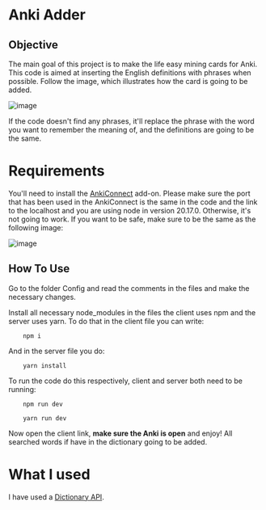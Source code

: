 # Anki Adder

## Objective

The main goal of this project is to make the life easy mining cards for Anki. This code is aimed at inserting the English definitions with phrases when possible. Follow the image, which illustrates how the card is going to be added.

![image](https://github.com/user-attachments/assets/e10af457-a1c9-4d5b-9b2d-a91bd28998ee)

If the code doesn't find any phrases, it'll replace the phrase with the word you want to remember the meaning of, and the definitions are going to be the same.

# Requirements

You'll need to install the [AnkiConnect](https://ankiweb.net/shared/info/2055492159) add-on. Please make sure the port that has been used in the AnkiConnect is the same in the code and the link to the localhost and you are using node in version 20.17.0. Otherwise, it's not going to work. If you want to be safe, make sure to be the same as the following image:

![image](https://github.com/user-attachments/assets/42cc058e-b777-49c3-8d36-e838b30efa88)

## How To Use

Go to the folder Config and read the comments in the files and make the necessary changes.

Install all necessary node_modules in the files the client uses npm and the server uses yarn. To do that in the client file you can write:

```
    npm i
```

And in the server file you do:

```
    yarn install
```

To run the code do this respectively, client and server both need to be running:

```
    npm run dev

    yarn run dev
```

Now open the client link, **make sure the Anki is open** and enjoy! All searched words if have in the dictionary going to be added.

# What I used

I have used a [Dictionary API](https://dictionaryapi.dev/).
